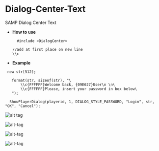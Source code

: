 # Dialog-Center-Text
SAMP Dialog Center Text

- **How to use**

  ```pawn
	#include <DialogCenter>
	```
  
	```pawn
	//add at first place on new line
  \\c
	```
 
 - **Example**
 
 ```pawn
  new str[512];  
  
	format(str, sizeof(str), "\
		\\c{FFFFFF}Welcome back, {09E627}User\n \n\
		\\c{FFFFFF}Please, insert your password in box below\
	");
  
   ShowPlayerDialog(playerid, 1, DIALOG_STYLE_PASSWORD, "Login", str, "OK", "Cancel");
 ```



![alt tag](http://image.prntscr.com/image/a51b5fcb07074f4680515f48d651baa3.png)


![alt-tag](http://image.prntscr.com/image/fc959fa72a1d4eeaaf35db8be546652d.png)


![alt-tag](http://image.prntscr.com/image/e80ea3671832416b9d5b740d4ed3f900.png)


![alt-tag](http://image.prntscr.com/image/3b0c9f1aefb5447ca42bb075b11b5b45.png)
